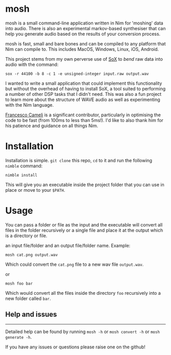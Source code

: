 # mosh

mosh is a small command-line application written in Nim for 'moshing' data into audio. There is also an experimental markov-based synthesiser that can help you generate audio based on the results of your conversion process.


mosh is fast, small and bare bones and can be compiled to any platform that Nim can compile to. This includes MacOS, Windows, Linux, iOS, Android.


This project stems from my own perverse use of [SoX](http://sox.sourceforge.net) to _bend_ raw data into audio with the command:

`sox -r 44100 -b 8 -c 1 -e unsigned-integer input.raw output.wav`


I wanted to write a small application that could implement this functionality but without the overhead of having to install SoX, a tool suited to performing a number of other DSP tasks that I didn't need. This was also a fun project to learn more about the structure of WAVE audio as well as experimenting with the Nim language.


[Francesco Cameli](github.com/vitreo12) is a significant contributor, particularly in optimising the code to be fast (from 100ms to less than 5ms!). I'd like to also thank him for his patience and guidance on all things Nim.


# Installation

Installation is simple. `git clone` this repo, `cd` to it and run the following `nimble` command:

`nimble install`

This will give you an executable inside the project folder that you can use in place or move to your `$PATH`.

# Usage

You can pass a folder or file as the input and the executable will convert all files in the folder recursively or a single file and place it at the output which is a directory or file.


 an input file/folder and an output file/folder name. Example:

`mosh cat.png output.wav`

Which could convert the `cat.png` file to a new wav file `output.wav`.

or

`mosh foo bar`

Which would convert all the files inside the directory `foo` recursively into a new folder called `bar`.

## Help and issues
---


Detailed help can be found by running `mosh -h` or `mosh convert -h` or `mosh generate -h`.

If you have any issues or questions please raise one on the github!
